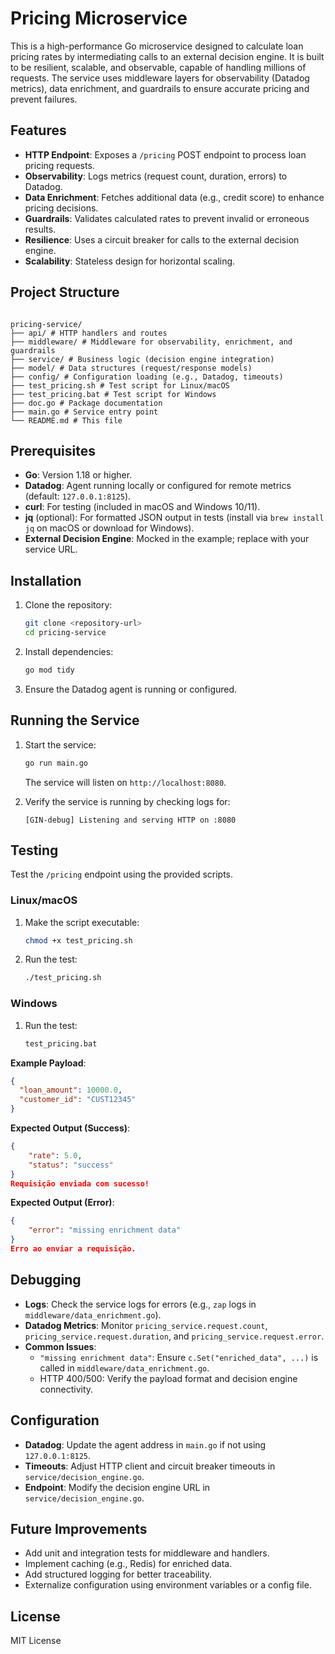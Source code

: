 # Pricing Microservice

This is a high-performance Go microservice designed to calculate loan pricing rates by intermediating calls to an external decision engine. It is built to be resilient, scalable, and observable, capable of handling millions of requests. The service uses middleware layers for observability (Datadog metrics), data enrichment, and guardrails to ensure accurate pricing and prevent failures.

## Features

- **HTTP Endpoint**: Exposes a `/pricing` POST endpoint to process loan pricing requests.
- **Observability**: Logs metrics (request count, duration, errors) to Datadog.
- **Data Enrichment**: Fetches additional data (e.g., credit score) to enhance pricing decisions.
- **Guardrails**: Validates calculated rates to prevent invalid or erroneous results.
- **Resilience**: Uses a circuit breaker for calls to the external decision engine.
- **Scalability**: Stateless design for horizontal scaling.

## Project Structure

```

pricing-service/
├── api/ # HTTP handlers and routes
├── middleware/ # Middleware for observability, enrichment, and guardrails
├── service/ # Business logic (decision engine integration)
├── model/ # Data structures (request/response models)
├── config/ # Configuration loading (e.g., Datadog, timeouts)
├── test_pricing.sh # Test script for Linux/macOS
├── test_pricing.bat # Test script for Windows
├── doc.go # Package documentation
├── main.go # Service entry point
└── README.md # This file

```

## Prerequisites

- **Go**: Version 1.18 or higher.
- **Datadog**: Agent running locally or configured for remote metrics (default: `127.0.0.1:8125`).
- **curl**: For testing (included in macOS and Windows 10/11).
- **jq** (optional): For formatted JSON output in tests (install via `brew install jq` on macOS or download for Windows).
- **External Decision Engine**: Mocked in the example; replace with your service URL.

## Installation

1. Clone the repository:

   ```bash
   git clone <repository-url>
   cd pricing-service
   ```

2. Install dependencies:
   ```bash
   go mod tidy
   ```
3. Ensure the Datadog agent is running or configured.

## Running the Service

1. Start the service:

   ```bash
   go run main.go
   ```

   The service will listen on `http://localhost:8080`.

2. Verify the service is running by checking logs for:
   ```
   [GIN-debug] Listening and serving HTTP on :8080
   ```

## Testing

Test the `/pricing` endpoint using the provided scripts.

### Linux/macOS

1. Make the script executable:
   ```bash
   chmod +x test_pricing.sh
   ```
2. Run the test:
   ```bash
   ./test_pricing.sh
   ```

### Windows

1. Run the test:
   ```cmd
   test_pricing.bat
   ```

**Example Payload**:

```json
{
  "loan_amount": 10000.0,
  "customer_id": "CUST12345"
}
```

**Expected Output (Success)**:

```json
{
    "rate": 5.0,
    "status": "success"
}
Requisição enviada com sucesso!
```

**Expected Output (Error)**:

```json
{
    "error": "missing enrichment data"
}
Erro ao enviar a requisição.
```

## Debugging

- **Logs**: Check the service logs for errors (e.g., `zap` logs in `middleware/data_enrichment.go`).
- **Datadog Metrics**: Monitor `pricing_service.request.count`, `pricing_service.request.duration`, and `pricing_service.request.error`.
- **Common Issues**:
  - `"missing enrichment data"`: Ensure `c.Set("enriched_data", ...)` is called in `middleware/data_enrichment.go`.
  - HTTP 400/500: Verify the payload format and decision engine connectivity.

## Configuration

- **Datadog**: Update the agent address in `main.go` if not using `127.0.0.1:8125`.
- **Timeouts**: Adjust HTTP client and circuit breaker timeouts in `service/decision_engine.go`.
- **Endpoint**: Modify the decision engine URL in `service/decision_engine.go`.

## Future Improvements

- Add unit and integration tests for middleware and handlers.
- Implement caching (e.g., Redis) for enriched data.
- Add structured logging for better traceability.
- Externalize configuration using environment variables or a config file.

## License

MIT License
